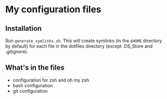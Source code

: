 # My configuration files

## Installation
Run `generate_symlinks.sh`. This will create symlinks (in the `$HOME` directory 
by default) for each file in the dotfiles directory (except .DS_Store and 
.gitignore).

## What's in the files
 - configuration for zsh and oh my zsh
 - bash configuration
 - git configuration